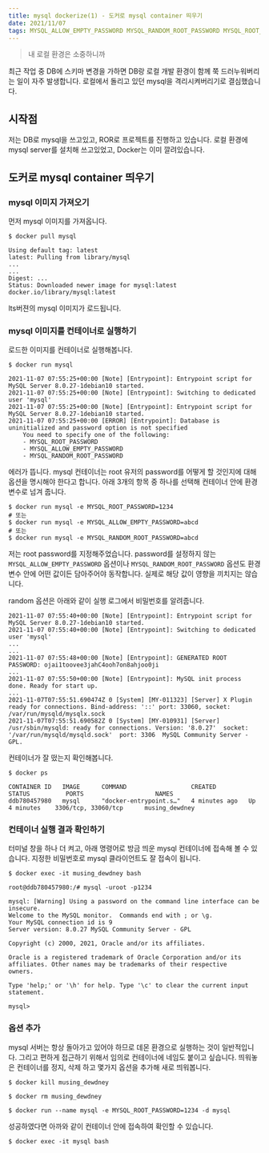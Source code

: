 ```yaml
---
title: mysql dockerize(1) - 도커로 mysql container 띄우기
date: 2021/11/07
tags: MYSQL_ALLOW_EMPTY_PASSWORD MYSQL_RANDOM_ROOT_PASSWORD MYSQL_ROOT_PASSWORD container docker mysql
---
```


> 내 로컬 환경은 소중하니까

최근 작업 중 DB에 스키마 변경을 가하면 DB랑 로컬 개발 환경이 함께 쭉 드러누워버리는 일이 자주 발생합니다. 로컬에서 돌리고 있던 mysql을 격리시켜버리기로 결심했습니다.

## 시작점

저는 DB로 mysql을 쓰고있고, ROR로 프로젝트를 진행하고 있습니다. 로컬 환경에 mysql server를 설치해 쓰고있었고, Docker는 이미 깔려있습니다.

## 도커로 mysql container 띄우기

### mysql 이미지 가져오기

먼저 mysql 이미지를 가져옵니다.

```sehll
$ docker pull mysql

Using default tag: latest
latest: Pulling from library/mysql
...
...
Digest: ...
Status: Downloaded newer image for mysql:latest
docker.io/library/mysql:latest
```

lts버젼의 mysql 이미지가 로드됩니다.

### mysql 이미지를 컨테이너로 실행하기

로드한 이미지를 컨테이너로 실행해봅니다.

```shell
$ docker run mysql

2021-11-07 07:55:25+00:00 [Note] [Entrypoint]: Entrypoint script for MySQL Server 8.0.27-1debian10 started.
2021-11-07 07:55:25+00:00 [Note] [Entrypoint]: Switching to dedicated user 'mysql'
2021-11-07 07:55:25+00:00 [Note] [Entrypoint]: Entrypoint script for MySQL Server 8.0.27-1debian10 started.
2021-11-07 07:55:25+00:00 [ERROR] [Entrypoint]: Database is uninitialized and password option is not specified
    You need to specify one of the following:
    - MYSQL_ROOT_PASSWORD
    - MYSQL_ALLOW_EMPTY_PASSWORD
    - MYSQL_RANDOM_ROOT_PASSWORD
```

에러가 뜹니다. mysql 컨테이너는 root 유저의 password를 어떻게 할 것인지에 대해 옵션을 명시해야 한다고 합니다. 아래 3개의 항목 중 하나를 선택해 컨테이너 안에 환경변수로 넘겨 줍니다.

```shell
$ docker run mysql -e MYSQL_ROOT_PASSWORD=1234
# 또는
$ docker run mysql -e MYSQL_ALLOW_EMPTY_PASSWORD=abcd
# 또는
$ docker run mysql -e MYSQL_RANDOM_ROOT_PASSWORD=abcd
```

저는 root password를 지정해주었습니다. password를 설정하지 않는 `MYSQL_ALLOW_EMPTY_PASSWORD` 옵션이나 `MYSQL_RANDOM_ROOT_PASSWORD` 옵션도 환경변수 안에 어떤 값이든 담아주어야 동작합니다. 실제로 해당 값이 영향을 끼치지는 않습니다.

random 옵션은 아래와 같이 실행 로그에서 비밀번호를 알려줍니다.

```shell
2021-11-07 07:55:40+00:00 [Note] [Entrypoint]: Entrypoint script for MySQL Server 8.0.27-1debian10 started.
2021-11-07 07:55:40+00:00 [Note] [Entrypoint]: Switching to dedicated user 'mysql'
...
...
2021-11-07 07:55:48+00:00 [Note] [Entrypoint]: GENERATED ROOT PASSWORD: ojai1toovee3jahC4ooh7on8ahjoo0ji
...
2021-11-07 07:55:50+00:00 [Note] [Entrypoint]: MySQL init process done. Ready for start up.
...
2021-11-07T07:55:51.690474Z 0 [System] [MY-011323] [Server] X Plugin ready for connections. Bind-address: '::' port: 33060, socket: /var/run/mysqld/mysqlx.sock
2021-11-07T07:55:51.690582Z 0 [System] [MY-010931] [Server] /usr/sbin/mysqld: ready for connections. Version: '8.0.27'  socket: '/var/run/mysqld/mysqld.sock'  port: 3306  MySQL Community Server - GPL.
```

컨테이너가 잘 떴는지 확인해봅니다.

```shell
$ docker ps

CONTAINER ID   IMAGE      COMMAND                  CREATED         STATUS          PORTS                    NAMES
ddb780457980   mysql      "docker-entrypoint.s…"   4 minutes ago   Up 4 minutes    3306/tcp, 33060/tcp      musing_dewdney
```

### 컨테이너 실행 결과 확인하기

터미널 창을 하나 더 켜고, 아래 명령어로 방금 띄운 mysql 컨테이너에 접속해 볼 수 있습니다. 지정한 비밀번호로 mysql 클라이언트도 잘 접속이 됩니다.

```sehll
$ docker exec -it musing_dewdney bash

root@ddb780457980:/# mysql -uroot -p1234

mysql: [Warning] Using a password on the command line interface can be insecure.
Welcome to the MySQL monitor.  Commands end with ; or \g.
Your MySQL connection id is 9
Server version: 8.0.27 MySQL Community Server - GPL

Copyright (c) 2000, 2021, Oracle and/or its affiliates.

Oracle is a registered trademark of Oracle Corporation and/or its
affiliates. Other names may be trademarks of their respective
owners.

Type 'help;' or '\h' for help. Type '\c' to clear the current input statement.

mysql>
```

### 옵션 추가

mysql 서버는 항상 돌아가고 있어야 하므로 데몬 환경으로 실행하는 것이 일반적입니다. 그리고 편하게 접근하기 위해서 임의로 컨테이너에 네임도 붙이고 싶습니다.
띄워놓은 컨테이너를 정지, 삭제 하고 몇가지 옵션을 추가해 새로 띄워봅니다.

```shell
$ docker kill musing_dewdney

$ docker rm musing_dewdney

$ docker run --name mysql -e MYSQL_ROOT_PASSWORD=1234 -d mysql
```

성공하였다면 아까와 같이 컨테이너 안에 접속하여 확인할 수 있습니다.

```
$ docker exec -it mysql bash
```
